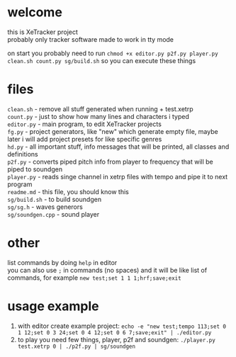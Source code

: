 # welcome
this is XeTracker project<br>
probably only tracker software made to work in tty mode<br>

on start you probably need to run
`chmod +x editor.py p2f.py player.py clean.sh count.py sg/build.sh` so you can execute these things

# files
`clean.sh` - remove all stuff generated when running + test.xetrp<br>
`count.py` - just to show how many lines and characters i typed<br>
`editor.py` - main program, to edit XeTracker projects<br>
`fg.py` - project generators, like "new" which generate empty file, maybe later i will add project presets for like specific genres<br>
`hd.py` - all important stuff, info messages that will be printed, all classes and definitions<br>
`p2f.py` - converts piped pitch info from player to frequency that will be piped to soundgen<br>
`player.py` - reads singe channel in xetrp files with tempo and pipe it to next program<br>
`readme.md` - this file, you should know this<br>
`sg/build.sh` - to build soundgen<br>
`sg/sg.h` - waves generors<br>
`sg/soundgen.cpp` - sound player<br>

# other
list commands by doing `help` in editor<br>
you can also use `;` in commands (no spaces) and it will be like list of commands, for example `new test;set 1 1 1;hrf;save;exit`<br>

# usage example
1. with editor create example project: `echo -e "new test;tempo 113;set 0 1 12;set 0 3 24;set 0 4 12;set 0 6 7;save;exit" | ./editor.py`
2. to play you need few things, player, p2f and soundgen: `./player.py test.xetrp 0 | ./p2f.py | sg/soundgen`
